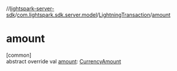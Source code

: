 //[lightspark-server-sdk](../../../index.md)/[com.lightspark.sdk.server.model](../index.md)/[LightningTransaction](index.md)/[amount](amount.md)

# amount

[common]\
abstract override val [amount](amount.md): [CurrencyAmount](../-currency-amount/index.md)

